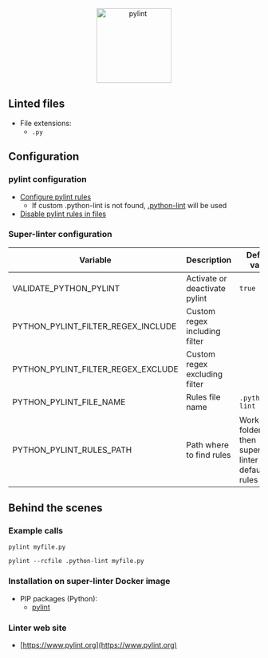 <!-- markdownlint-disable MD033 MD041 -->
<!-- Generated by .automation/build.py, please do not update manually -->

<div align="center">
  <a href="https://www.pylint.org" target="blank" title="Visit linter Web Site">
    <img src="https://www.pylint.org/pylint.svg" alt="pylint" height="150px">
  </a>
</div>

## Linted files

- File extensions:
  - `.py`

## Configuration

### pylint configuration

- [Configure pylint rules](https://github.com/PyCQA/pylint/blob/master/pylintrc)
  - If custom .python-lint is not found, [.python-lint](https://github.com/nvuillam/super-linter/tree/POC_RefactorInPython/TEMPLATES/.python-lint) will be used
- [Disable pylint rules in files](https://pylint.readthedocs.io/en/latest/user_guide/message-control.html)

### Super-linter configuration

| Variable | Description | Default value |
| ----------------- | -------------- | -------------- |
| VALIDATE_PYTHON_PYLINT | Activate or deactivate pylint | `true` |
| PYTHON_PYLINT_FILTER_REGEX_INCLUDE | Custom regex including filter |  |
| PYTHON_PYLINT_FILTER_REGEX_EXCLUDE | Custom regex excluding filter |  |
| PYTHON_PYLINT_FILE_NAME | Rules file name | `.python-lint` |
| PYTHON_PYLINT_RULES_PATH | Path where to find rules | Workspace folder, then super-linter default rules |

## Behind the scenes

### Example calls

```shell
pylint myfile.py
```

```shell
pylint --rcfile .python-lint myfile.py
```


### Installation on super-linter Docker image

- PIP packages (Python):
  - [pylint](https://pypi.org/project/pylint)

### Linter web site
- [https://www.pylint.org](https://www.pylint.org)

